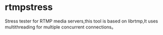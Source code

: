# rtmpstress
Stress tester for RTMP media servers,this tool is based on librtmp,It uses multithreading for multiple concurrent connections。

